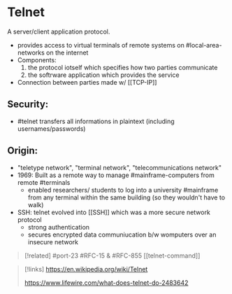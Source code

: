 
# Telnet
A server/client application protocol.
- provides access to virtual terminals of remote systems on #local-area-networks on the internet
- Components:
	1. the protocol iotself which specifies how two parties communicate
	2. the softrware application which provides the service
- Connection between parties made w/ [[TCP-IP]] 

## Security:
- #telnet transfers all informations in plaintext (including usernames/passwords)

## Origin:
- "teletype network", "terminal network", "telecommunications network"
- 1969: Built as a remote way to manage #mainframe-computers from remote #terminals
	- enabled researchers/ students to log into a university #mainframe from any terminal within the same building (so they wouldn't have to walk)
- SSH: telnet evolved into [[SSH]] which was a more secure network protocol
	- strong authentication
	- secures encrypted data communiucation b/w womputers over an insecure network

>[!related]
> #port-23
#RFC-15 & #RFC-855
[[telnet-command]]

>[!links]
> https://en.wikipedia.org/wiki/Telnet
> 
> https://www.lifewire.com/what-does-telnet-do-2483642





